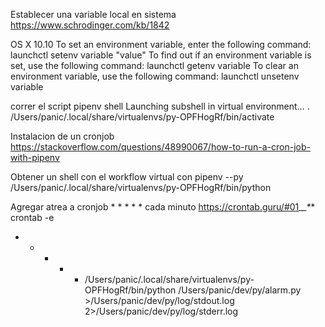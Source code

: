 Establecer una variable local en sistema
https://www.schrodinger.com/kb/1842

OS X 10.10
To set an environment variable, enter the following command:
launchctl setenv variable "value"
To find out if an environment variable is set, use the following command:
launchctl getenv variable
To clear an environment variable, use the following command:
launchctl unsetenv variable


correr el script
pipenv shell
    Launching subshell in virtual environment…
 . /Users/panic/.local/share/virtualenvs/py-OPFHogRf/bin/activate

Instalacion de un cronjob
    https://stackoverflow.com/questions/48990067/how-to-run-a-cron-job-with-pipenv

Obtener un shell con el workflow virtual con 
pipenv --py
    /Users/panic/.local/share/virtualenvs/py-OPFHogRf/bin/python

Agregar atrea a cronjob
    * * * * * cada minuto
    https://crontab.guru/#01_*_*_*_*
crontab -e

* * * * * /Users/panic/.local/share/virtualenvs/py-OPFHogRf/bin/python /Users/panic/dev/py/alarm.py >/Users/panic/dev/py/log/stdout.log 2>/Users/panic/dev/py/log/stderr.log